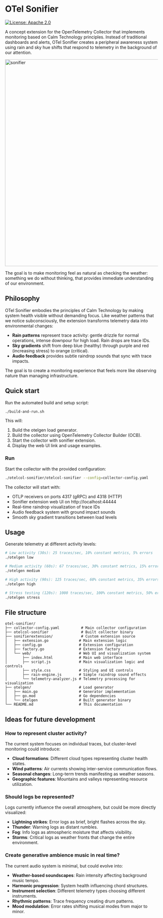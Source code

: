 # OTel Sonifier

[![License: Apache 2.0](https://img.shields.io/badge/License-Apache%202.0-blue.svg)](https://opensource.org/licenses/Apache-2.0)

A concept extension for the OpenTelemetry Collector that implements monitoring based on Calm Technology principles. Instead of traditional dashboards and alerts, OTel Sonifier creates a peripheral awareness system using rain and sky hue shifts that respond to telemetry in the background of our attention.

<a href="https://www.youtube.com/watch?v=q3H-TQLEKnw" target="_blank"><img width="1098" height="681" alt="sonifier" src="https://github.com/user-attachments/assets/965d5335-8ae5-4bf7-99ef-621a746e3ae4" /></a>

The goal is to make monitoring feel as natural as checking the weather: something we do without thinking, that provides immediate understanding of our environment.

## Philosophy

OTel Sonifier embodies the principles of Calm Technology by making system health visible without demanding focus. Like weather patterns that we notice subconsciously, the extension transforms telemetry data into environmental changes:

- **Rain patterns** represent trace activity: gentle drizzle for normal operations, intense downpour for high load. Rain drops are trace IDs.
- **Sky gradients** shift from deep blue (healthy) through purple and red (increasing stress) to orange (critical).
- **Audio feedback** provides subtle raindrop sounds that sync with trace impacts.

The goal is to create a monitoring experience that feels more like observing nature than managing infrastructure.

## Quick start

Run the automated build and setup script:

```bash
./build-and-run.sh
```

This will:

1. Build the otelgen load generator.
2. Build the collector using OpenTelemetry Collector Builder (OCB).
3. Start the collector with sonifier extension.
4. Display the web UI link and usage examples.

### Run

Start the collector with the provided configuration:

```bash
./otelcol-sonifier/otelcol-sonifier --config=collector-config.yaml
```

The collector will start with:

- OTLP receivers on ports 4317 (gRPC) and 4318 (HTTP)
- Sonifier extension web UI on http://localhost:44444
- Real-time raindrop visualization of trace IDs
- Audio feedback system with ground impact sounds
- Smooth sky gradient transitions between load levels

## Usage

Generate telemetry at different activity levels:

```bash
# Low activity (30s): 25 traces/sec, 10% constant metrics, 5% errors
./otelgen low

# Medium activity (60s): 67 traces/sec, 30% constant metrics, 15% errors  
./otelgen medium

# High activity (90s): 125 traces/sec, 60% constant metrics, 35% errors
./otelgen high

# Stress testing (120s): 1000 traces/sec, 100% constant metrics, 50% errors
./otelgen stress
```

## File structure

```
otel-sonifier/
├── collector-config.yaml          # Main collector configuration
├── otelcol-sonifier               # Built collector binary
├── sonifierextension/             # Custom extension source
│   ├── extension.go              # Main extension logic
│   ├── config.go                 # Extension configuration
│   ├── factory.go                # Extension factory
│   └── web/                      # Web UI and visualization system
│       ├── index.html            # Main web interface
│       ├── script.js             # Main visualization logic and controls
│       ├── style.css             # Styling and UI controls
│       ├── rain-engine.js        # Simple raindrop sound effects
│       └── telemetry-analyzer.js # Telemetry processing for visualization
├── otelgen/                      # Load generator
│   ├── main.go                   # Generator implementation
│   ├── go.mod                    # Go dependencies
│   └── otelgen                   # Built generator binary
└── README.md                     # This documentation
```

## Ideas for future development

### How to represent cluster activity?

The current system focuses on individual traces, but cluster-level monitoring could introduce:

- **Cloud formations**: Different cloud types representing cluster health states.
- **Wind patterns**: Air currents showing inter-service communication flows.
- **Seasonal changes**: Long-term trends manifesting as weather seasons.
- **Geographic features**: Mountains and valleys representing resource utilization.

### Should logs be represented?

Logs currently influence the overall atmosphere, but could be more directly visualized:

- **Lightning strikes**: Error logs as brief, bright flashes across the sky.
- **Thunder**: Warning logs as distant rumbles.
- **Fog**: Info logs as atmospheric moisture that affects visibility.
- **Storms**: Critical logs as weather fronts that change the entire environment.

### Create generative ambience music in real time?

The current audio system is minimal, but could evolve into:

- **Weather-based soundscapes**: Rain intensity affecting background music tempo.
- **Harmonic progression**: System health influencing chord structures.
- **Instrument selection**: Different telemetry types choosing different instruments.
- **Rhythmic patterns**: Trace frequency creating drum patterns.
- **Mood modulation**: Error rates shifting musical modes from major to minor.
